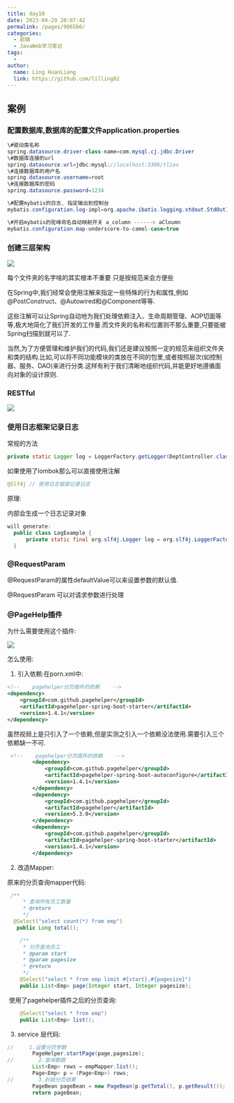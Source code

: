 ```yaml
---
title: day10
date: 2023-04-29 20:07:42
permalink: /pages/9965b6/
categories:
  - 前端
  - JavaWeb学习笔记
tags:
  - 
author: 
  name: Ling HuanLiang
  link: https://github.com/lilling02
---
```

## 案例

### 配置数据库,数据库的配置文件application.properties

```` java
\#驱动类名称
spring.datasource.driver-class-name=com.mysql.cj.jdbc.Driver
\#数据库连接的url
spring.datasource.url=jdbc:mysql://localhost:3306/tlias
\#连接数据库的用户名
spring.datasource.username=root
\#连接数据库的密码
spring.datasource.password=1234

\#配置mybatis的日志, 指定输出到控制台
mybatis.configuration.log-impl=org.apache.ibatis.logging.stdout.StdOutImpl

\#开启mybatis的驼峰命名自动映射开关 a_column ------> aCloumn
mybatis.configuration.map-underscore-to-camel-case=true
````

### 创建三层架构

![](./md_image/java框架最简单的文件框架.png)

每个文件夹的名字啥的其实根本不重要 只是按规范来会方便些

在Spring中,我们经常会使用注解来指定一些特殊的行为和属性,例如@PostConstruct、@Autowired和@Component等等.

这些注解可以让Spring自动地为我们处理依赖注入、生命周期管理、AOP切面等等,极大地简化了我们开发的工作量.而文件夹的名称和位置则不那么重要,只要能被Spring扫描到就可以了.

当然,为了方便管理和维护我们的代码,我们还是建议按照一定的规范来组织文件夹和类的结构.比如,可以将不同功能模块的类放在不同的包里,或者按照层次(如控制器、服务、DAO)来进行分类.这样有利于我们清晰地组织代码,并能更好地遵循面向对象的设计原则.

### RESTful

![](./md_image/REST风格.png)

### 使用日志框架记录日志

常规的方法

```` java
private static Logger log = LoggerFactory.getLogger(DeptController.class);
````

如果使用了lombok那么可以直接使用注解

```` java
@Slf4j // 使用日志框架记录日志
````

原理:

内部会生成一个日志记录对象

```` java
will generate:
  public class LogExample {
      private static final org.slf4j.Logger log = org.slf4j.LoggerFactory.getLogger(LogExample.class);
  }
````

### @RequestParam

@RequestParam的属性defaultValue可以来设置参数的默认值.

@RequestParam 可以对请求参数进行处理

### @PageHelp插件

为什么需要使用这个插件:

![](./md_image/PageHelp插件.png)

怎么使用:

1. 引入依赖:在porn.xml中:

```` xml
<!--    pagehelper分页插件的依赖    -->
<dependency>
    <groupId>com.github.pagehelper</groupId>
    <artifactId>pagehelper-spring-boot-starter</artifactId>
    <version>1.4.1</version>
</dependency>
````

虽然视频上是只引入了一个依赖,但是实测之引入一个依赖没法使用.需要引入三个依赖缺一不可.

```` xml
 <!--    pagehelper分页插件的依赖    -->
        <dependency>
            <groupId>com.github.pagehelper</groupId>
            <artifactId>pagehelper-spring-boot-autoconfigure</artifactId>
            <version>1.4.1</version>
        </dependency>
        <dependency>
            <groupId>com.github.pagehelper</groupId>
            <artifactId>pagehelper</artifactId>
            <version>5.3.0</version>
        </dependency>
        <dependency>
            <groupId>com.github.pagehelper</groupId>
            <artifactId>pagehelper-spring-boot-starter</artifactId>
            <version>1.4.1</version>
        </dependency>
````

2. 改造Mapper:

原来的分页查询mapper代码:

```` java
 /**
     * 查询所有员工数量
     * @return
     */
  @Select("select count(*) from emp")
   public Long total();

    /**
     * 分页查询员工
     * @param start
     * @param pagesize
     * @return
     */
    @Select("select * from emp limit #{start},#{pagesize}")
    public List<Emp> page(Integer start, Integer pagesize);
````

​    使用了pagehelper插件之后的分页查询:

```` java
    @Select("select * from emp")
    public List<Emp> list();
````

3. service 层代码:

```` java
//     1.设置分页参数
        PageHelper.startPage(page,pagesize);
//        2.查询数据
        List<Emp> rows = empMapper.list();
        Page<Emp> p = (Page<Emp>) rows;
//        3.封装分页结果
        PageBean pageBean = new PageBean(p.getTotal(), p.getResult());
        return pageBean;
````
